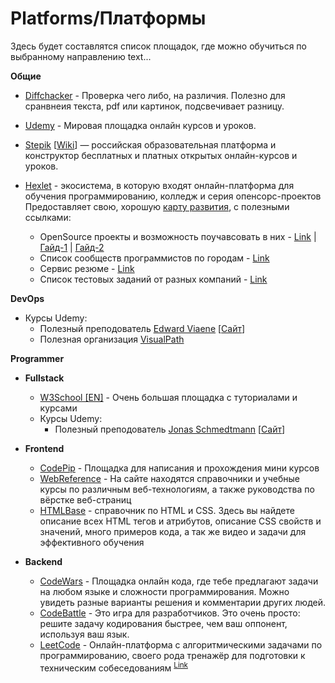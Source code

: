 # Platforms/Платформы

Здесь будет составлятся список площадок, где можно обучиться по выбранному направлению
text...

**Общие**

- [Diffchacker](https://www.diffchecker.com/) - Проверка чего либо, на различия. Полезно для сранвнеия текста, pdf или картинок, подсвечивает разницу.

- [Udemy](https://about.udemy.com/) - Мировая площадка онлайн курсов и уроков.
- [Stepik](https://welcome.stepik.org/ru/about) [[Wiki](https://xn--h1ajim.xn--p1ai/index.php/Stepik)] — российская образовательная платформа и конструктор бесплатных и платных открытых онлайн-курсов и уроков.

- [Hexlet](https://ru.hexlet.io/pages/about) - экосистема, в которую входят онлайн-платформа для обучения программированию, колледж и серия опенсорс-проектов
  Предоставляет свою, хорошую [карту развития](./Roadmap_Hexlet.pdf), с полезными ссылками:
  - OpenSource проекты и возможность поучавсовать в них - [Link](https://guides.hexlet.io/ru/how-to-be-a-helpful-for-the-hexlet-community/) | [Гайд-1](https://ru.hexlet.io/blog/posts/Open-Source-github) | [Гайд-2](https://ru.hexlet.io/blog/posts/kak-prisoedinitsya-k-rabote-nad-opensorsom-chto-takoe-ps1-i-drugie-voprosy-otvechaet-razrabotchik-heksleta-andrey-moshkov)
  - Список сообществ программистов по городам - [Link](https://github.com/Hexlet/ru-local-communities)
  - Сервис резюме - [Link](https://cv.hexlet.io/)
  - Список тестовых заданий от разных компаний - [Link](https://github.com/Hexlet/ru-test-assignments)

**DevOps**

- Курсы Udemy:
  - Полезный преподователь [Edward Viaene](https://www.udemy.com/user/ward-viaene/) [[Сайт](https://in4it.io/)]
  - Полезная организация [VisualPath](https://www.udemy.com/user/gopi-1084/)

**Programmer**

- **Fullstack**

  - [W3School [EN]](https://www.w3schools.com/) - Очень большая площадка с туториалами и курсами
  - Курсы Udemy:
    - Полезный преподователь [Jonas Schmedtmann](https://www.udemy.com/user/jonasschmedtmann/) [[Сайт](https://codingheroes.io/)]

- **Frontend**

  - [CodePip](https://codepip.com/) - Площадка для написания и прохождения мини курсов
  - [WebReference](https://webref.ru/) - На сайте находятся справочники и учебные курсы по различным веб-технологиям, а также руководства по вёрстке веб-страниц
  - [HTMLBase](https://htmlbase.ru/) - справочник по HTML и CSS. Здесь вы найдете описание всех HTML тегов и атрибутов, описание CSS свойств и значений, много примеров кода, а так же видео и задачи для эффективного обучения

- **Backend**

  - [CodeWars](https://www.codewars.com/) - Площадка онлайн кода, где тебе предлагают задачи на любом языке и сложности программирования. Можно увидеть разные варианты решения и комментарии других людей.
  - [CodeBattle](https://codebattle.hexlet.io/) - Это игра для разработчиков. Это очень просто: решите задачу кодирования быстрее, чем ваш оппонент, используя ваш язык.
  - [LeetCode](https://leetcode.com/) - Онлайн-платформа с алгоритмическими задачами по программированию, своего рода тренажёр для подготовки к техническим собеседованиям <sup>[Link](https://skillbox.ru/media/code/kak-pravilno-reshat-zadachi-na-leetcode-podrobnyy-gayd-po-trenazhyeru-dlya-programmistov/)</sup>

